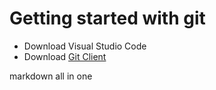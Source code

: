 # Getting started with git

- Download Visual Studio Code
- Download [Git Client](https://git-scm.com/downloads)

markdown all in one